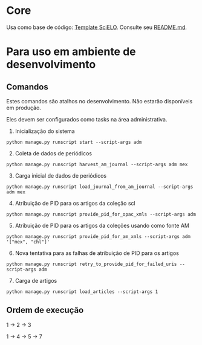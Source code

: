 # Core

Usa como base de código: [Template SciELO](https://github.com/scieloorg/template-scms).
Consulte seu [README.md](https://github.com/scieloorg/template-scms/blob/main/README.md).

# Para uso em ambiente de desenvolvimento

## Comandos

Estes comandos são atalhos no desenvolvimento. Não estarão disponíveis em produção.

Eles devem ser configurados como tasks na área administrativa.


1. Inicialização do sistema
```console
python manage.py runscript start --script-args adm
```

2. Coleta de dados de periódicos
```console
python manage.py runscript harvest_am_journal --script-args adm mex
```

3. Carga inicial de dados de periódicos
```console
python manage.py runscript load_journal_from_am_journal --script-args adm mex
```

4. Atribuição de PID para os artigos da coleção scl
```console
python manage.py runscript provide_pid_for_opac_xmls --script-args adm
```

5. Atribuição de PID para os artigos da coleções usando como fonte AM
```console
python manage.py runscript provide_pid_for_am_xmls --script-args adm '["mex", "chl"]'
```

6. Nova tentativa para as falhas de atribuição de PID para os artigos
```console
python manage.py runscript retry_to_provide_pid_for_failed_uris --script-args adm
```

7. Carga de artigos
```console
python manage.py runscript load_articles --script-args 1
```

## Ordem de execução

1 -> 2 -> 3

1 -> 4 -> 5 -> 7
